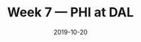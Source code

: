 ---
layout: game
title: Week 7 — PHI at DAL
season: 2019
game_id: 2019_07_PHI_DAL
week: 7
date: 2019-10-20
home_team: DAL
away_team: PHI
final_home: 37
final_away: 10
pbp_url: /assets/data/pbp/2019/2019_07_PHI_DAL.csv.gz
---